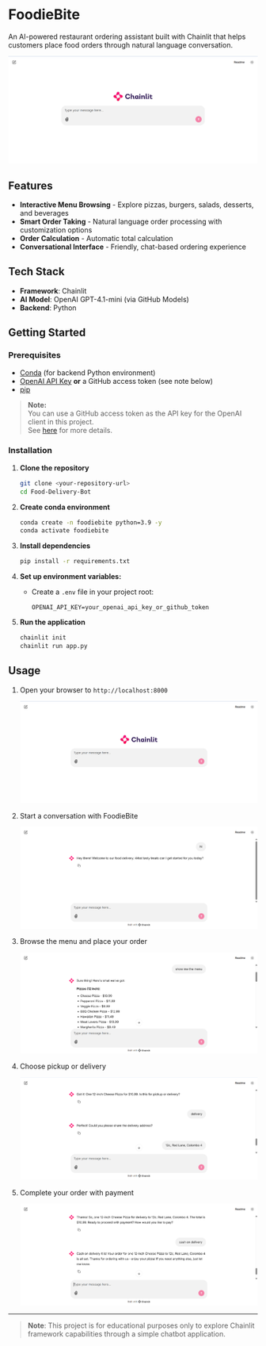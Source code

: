 # FoodieBite

An AI-powered restaurant ordering assistant built with Chainlit that helps customers place food orders through natural language conversation.

![im](/resources/start.png)

## Features

- **Interactive Menu Browsing** - Explore pizzas, burgers, salads, desserts, and beverages
- **Smart Order Taking** - Natural language order processing with customization options
- **Order Calculation** - Automatic total calculation
- **Conversational Interface** - Friendly, chat-based ordering experience

## Tech Stack

- **Framework**: Chainlit
- **AI Model**: OpenAI GPT-4.1-mini (via GitHub Models)
- **Backend**: Python


## Getting Started

### Prerequisites

- [Conda](https://docs.conda.io/en/latest/miniconda.html) (for backend Python environment)
- [OpenAI API Key](https://platform.openai.com/account/api-keys) **or** a GitHub access token (see note below)
- [pip](https://pip.pypa.io/en/stable/)

> **Note:**  
> You can use a GitHub access token as the API key for the OpenAI client in this project.  
> See [here](https://github.com/marketplace/models/azure-openai/gpt-4o-mini) for more details.

### **Installation**

1. **Clone the repository**
   ```bash
   git clone <your-repository-url>
   cd Food-Delivery-Bot
   ```

2. **Create conda environment**
   ```bash
   conda create -n foodiebite python=3.9 -y
   conda activate foodiebite
   ```

3. **Install dependencies**
   ```bash
   pip install -r requirements.txt
   ```

4. **Set up environment variables:**
   - Create a `.env` file in your project root:
     ```
     OPENAI_API_KEY=your_openai_api_key_or_github_token
     ```

5. **Run the application**
   ```bash
   chainlit init
   chainlit run app.py
   ```

## Usage

1. Open your browser to `http://localhost:8000`

    ![im](/resources/start.png)

2. Start a conversation with FoodieBite

    ![im](/resources/ask.png)

3. Browse the menu and place your order

    ![im](/resources/menu.png)

4. Choose pickup or delivery

    ![im](/resources/delivery.png)

5. Complete your order with payment

    ![im](/resources/pay.png)

---

>**Note**: This project is for educational purposes only to explore Chainlit framework capabilities through a simple chatbot application.
